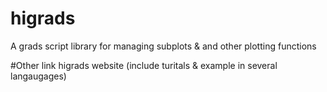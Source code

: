 # higrads
A grads script library for managing subplots &amp; and other plotting functions 


#Other link
higrads website (include turitals & example in several langaugages)
